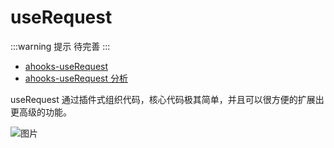 # useRequest

:::warning 提示
待完善
:::

- [ahooks-useRequest](https://ahooks.js.org/zh-CN/hooks/use-request/index)
- [ahooks-useRequest 分析](https://gpingfeng.github.io/ahooks-analysis/hooks/request/use-request)

useRequest 通过插件式组织代码，核心代码极其简单，并且可以很方便的扩展出更高级的功能。

![图片](https://p3-juejin.byteimg.com/tos-cn-i-k3u1fbpfcp/a1b7e12f8f3440a0b168421268865e63~tplv-k3u1fbpfcp-zoom-1.image)